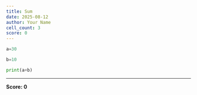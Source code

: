 ```yaml
---
title: Sum
date: 2025-08-12
author: Your Name
cell_count: 3
score: 0
---
```


```python
a=30
```


```python
b=10
```


```python
print(a+b)
```


---
**Score: 0**